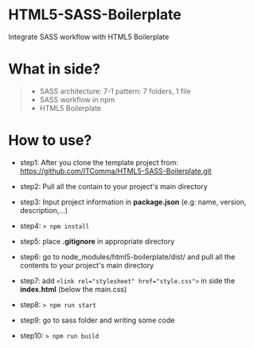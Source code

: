 # HTML5-SASS-Boilerplate
Integrate SASS workflow with HTML5 Boilerplate

# What in side?
> - SASS architecture: 7-1 pattern: 7 folders, 1 file
> - SASS workflow in npm
> - HTML5 Boilerplate

# How to use?

- step1: After you clone the template project from: https://github.com/ITComma/HTML5-SASS-Boilerplate.git

- step2: Pull all the contain to your project's main directory

- step3: Input project information in **package.json** (e.g: name, version, description,...)

- step4: ```> npm install```

- step5: place **.gitignore** in appropriate directory

- step6: go to node_modules/html5-boilerplate/dist/ and pull all the contents to your project's main directory

- step7: add ```<link rel="stylesheet" href="style.css">``` in side the **index.html** (below the main.css)

- step8: ```> npm run start```

- step9: go to sass folder and writing some code

- step10: ```> npm run build```


